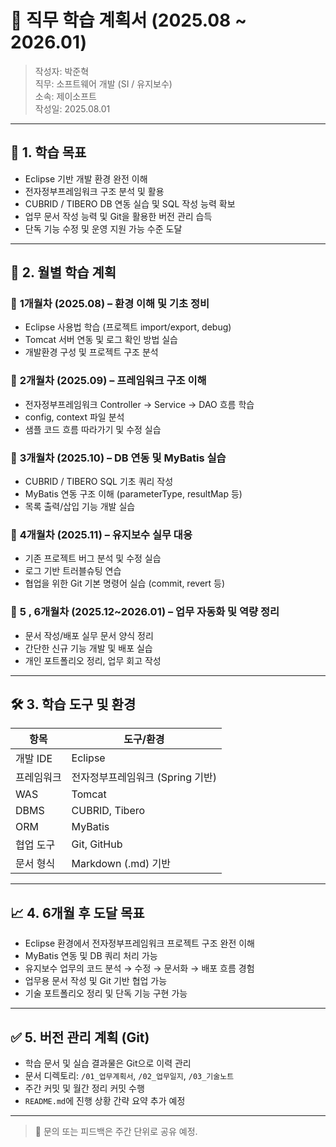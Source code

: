 # 📘 직무 학습 계획서 (2025.08 ~ 2026.01)

> 작성자: 박준혁  
> 직무: 소프트웨어 개발 (SI / 유지보수)  
> 소속: 제이소프트  
> 작성일: 2025.08.01

---

## 🎯 1. 학습 목표

- Eclipse 기반 개발 환경 완전 이해
- 전자정부프레임워크 구조 분석 및 활용
- CUBRID / TIBERO DB 연동 실습 및 SQL 작성 능력 확보
- 업무 문서 작성 능력 및 Git을 활용한 버전 관리 습득
- 단독 기능 수정 및 운영 지원 가능 수준 도달

---

## 🧭 2. 월별 학습 계획

### 📅 **1개월차 (2025.08)** – 환경 이해 및 기초 정비
- Eclipse 사용법 학습 (프로젝트 import/export, debug)
- Tomcat 서버 연동 및 로그 확인 방법 실습
- 개발환경 구성 및 프로젝트 구조 분석

### 📅 **2개월차 (2025.09)** – 프레임워크 구조 이해
- 전자정부프레임워크 Controller → Service → DAO 흐름 학습
- config, context 파일 분석
- 샘플 코드 흐름 따라가기 및 수정 실습

### 📅 **3개월차 (2025.10)** – DB 연동 및 MyBatis 실습
- CUBRID / TIBERO SQL 기초 쿼리 작성
- MyBatis 연동 구조 이해 (parameterType, resultMap 등)
- 목록 출력/삽입 기능 개발 실습

### 📅 **4개월차 (2025.11)** – 유지보수 실무 대응
- 기존 프로젝트 버그 분석 및 수정 실습
- 로그 기반 트러블슈팅 연습
- 협업을 위한 Git 기본 명령어 실습 (commit, revert 등)

### 📅 **5 , 6개월차 (2025.12~2026.01)** – 업무 자동화 및 역량 정리
- 문서 작성/배포 실무 문서 양식 정리
- 간단한 신규 기능 개발 및 배포 실습
- 개인 포트폴리오 정리, 업무 회고 작성

---

## 🛠 3. 학습 도구 및 환경

| 항목 | 도구/환경 |
|------|------------|
| 개발 IDE | Eclipse |
| 프레임워크 | 전자정부프레임워크 (Spring 기반) |
| WAS | Tomcat |
| DBMS | CUBRID, Tibero |
| ORM | MyBatis |
| 협업 도구 | Git, GitHub |
| 문서 형식 | Markdown (.md) 기반 |

---

## 📈 4. 6개월 후 도달 목표

- Eclipse 환경에서 전자정부프레임워크 프로젝트 구조 완전 이해
- MyBatis 연동 및 DB 쿼리 처리 가능
- 유지보수 업무의 코드 분석 → 수정 → 문서화 → 배포 흐름 경험
- 업무용 문서 작성 및 Git 기반 협업 가능
- 기술 포트폴리오 정리 및 단독 기능 구현 가능

---

## ✅ 5. 버전 관리 계획 (Git)

- 학습 문서 및 실습 결과물은 Git으로 이력 관리
- 문서 디렉토리: `/01_업무계획서`, `/02_업무일지`, `/03_기술노트`
- 주간 커밋 및 월간 정리 커밋 수행
- `README.md`에 진행 상황 간략 요약 추가 예정

---

> 💬 문의 또는 피드백은 주간 단위로 공유 예정.

